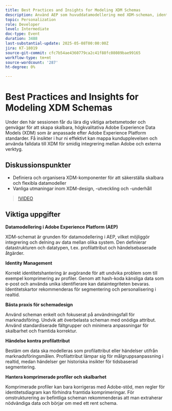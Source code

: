 ```yaml
---
title: Best Practices and Insights for Modeling XDM Schemas
description: Använd AEP som huvuddatamodellering med XDM-scheman, identitetshantering och bästa praxis för skalbar personalisering och segmentering i realtid.
topic: Personalization
role: Developer
level: Intermediate
doc-type: Event
duration: 3488
last-substantial-update: 2025-05-08T00:00:00Z
jira: KT-18019
source-git-commit: cfc7b54ae4360779ca2c41f88fc08089bae99165
workflow-type: tm+mt
source-wordcount: '287'
ht-degree: 0%

---
```



# Best Practices and Insights for Modeling XDM Schemas

Under den här sessionen får du lära dig viktiga arbetsmetoder och genvägar för att skapa skalbara, högkvalitativa Adobe Experience Data Models (XDM) som är anpassade efter Adobe Experience Platform standarder. Få insikter i hur ni effektivt kan mappa kundupplevelsen och använda falldata till XDM för smidig integrering mellan Adobe och externa verktyg.

## Diskussionspunkter

* Definiera och organisera XDM-komponenter för att säkerställa skalbara och flexibla datamodeller
* Vanliga utmaningar inom XDM-design, -utveckling och -underhåll

>[!VIDEO](https://video.tv.adobe.com/v/3458042/?learn=on&enablevpops)

## Viktiga uppgifter

**Datamodellering i Adobe Experience Platform (AEP)**

XDM-schemat är grunden för datamodellering i AEP, vilket möjliggör integrering och delning av data mellan olika system. Den definierar datastrukturen och datatypen, t.ex. profilattribut och händelsebaserade åtgärder.

**Identity Management**

Korrekt identitetshantering är avgörande för att undvika problem som till exempel komprimering av profiler. Genom att hash-koda känsliga data som e-post och använda unika identifierare kan dataintegriteten bevaras. Identitetskartor rekommenderas för segmentering och personalisering i realtid.

**Bästa praxis för schemadesign**

Använd scheman enkelt och fokuserat på användningsfall för marknadsföring. Undvik att överbelasta scheman med onödiga attribut. Använd standardiserade fältgrupper och minimera anpassningar för skalbarhet och framtida korrektur.

**Händelse kontra profilattribut**

Bestäm om data ska modelleras som profilattribut eller händelser utifrån marknadsföringsmålen. Profilattribut lämpar sig för målgruppsanpassning i realtid, medan händelser ger historiska insikter för tidsbaserad segmentering.

**Hantera komprimerade profiler och skalbarhet**

Komprimerade profiler kan bara korrigeras med Adobe-stöd, men regler för identitetsdiagram kan förhindra framtida komprimeringar. För omstrukturering av befintliga scheman rekommenderas att man extraherar nödvändiga data och börjar om med ett rent schema.
